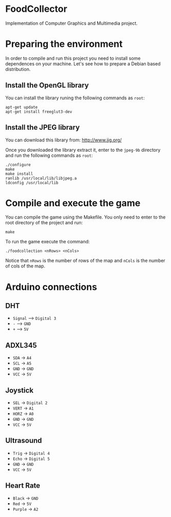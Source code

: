 # FoodCollector
Implementation of Computer Graphics and Multimedia project.

# Preparing the environment
In order to compile and run this project you need to install some dependences on your machine. Let's see how to prepare a Debian based distribution.

## Install the OpenGL library
You can install the library runing the following commands as `root`:
```
apt-get update
apt-get install freeglut3-dev
```

## Install the JPEG library
You can download this library from: http://www.ijg.org/

Once you downloaded the library extract it, enter to the `jpeg-9b` directory and run the following commands as `root`:
```
./configure
make
make install
ranlib /usr/local/lib/libjpeg.a
ldconfig /usr/local/lib
```

# Compile and execute the game
You can compile the game using the Makefile. You only need to enter to the root directory of the project and run:
```
make
```

To run the game execute the command:
```
./foodcollection <nRows> <nCols>
```
Notice that `nRows` is the number of rows of the map and `nCols` is the number of cols of the map.

# Arduino connections
## DHT
* `Signal` --> `Digital 3`
* `-` --> `GND`
* `+` --> `5V`

## ADXL345
* `SDA` -> `A4`
* `SCL` -> `A5`
* `GND` -> `GND`
* `VCC` -> `5V`

## Joystick
* `SEL` -> `Digital 2`
* `VERT` -> `A1`
* `HORZ` -> `A0`
* `GND` -> `GND`
* `VCC` -> `5V`

## Ultrasound
* `Trig` -> `Digital 4`
* `Echo` -> `Digital 5`
* `GND` -> `GND`
* `VCC` -> `5V`

## Heart Rate
* `Black` -> `GND`
* `Red` -> `5V`
* `Purple` -> `A2`
